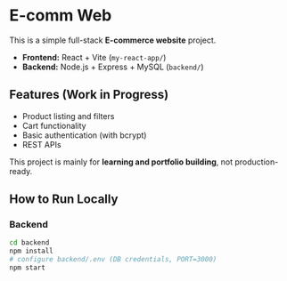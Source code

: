 # E-comm Web

This is a simple full-stack **E-commerce website** project.

- **Frontend:** React + Vite (`my-react-app/`)
- **Backend:** Node.js + Express + MySQL (`backend/`)

## Features (Work in Progress)
- Product listing and filters  
- Cart functionality  
- Basic authentication (with bcrypt)  
- REST APIs  

This project is mainly for **learning and portfolio building**, not production-ready.

## How to Run Locally
### Backend
```bash
cd backend
npm install
# configure backend/.env (DB credentials, PORT=3000)
npm start